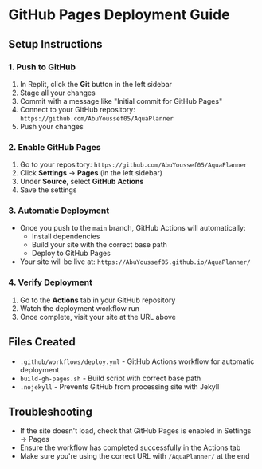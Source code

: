 # GitHub Pages Deployment Guide

## Setup Instructions

### 1. Push to GitHub
1. In Replit, click the **Git** button in the left sidebar
2. Stage all your changes
3. Commit with a message like "Initial commit for GitHub Pages"
4. Connect to your GitHub repository: `https://github.com/AbuYoussef05/AquaPlanner`
5. Push your changes

### 2. Enable GitHub Pages
1. Go to your repository: `https://github.com/AbuYoussef05/AquaPlanner`
2. Click **Settings** → **Pages** (in the left sidebar)
3. Under **Source**, select **GitHub Actions**
4. Save the settings

### 3. Automatic Deployment
- Once you push to the `main` branch, GitHub Actions will automatically:
  - Install dependencies
  - Build your site with the correct base path
  - Deploy to GitHub Pages
- Your site will be live at: `https://AbuYoussef05.github.io/AquaPlanner/`

### 4. Verify Deployment
1. Go to the **Actions** tab in your GitHub repository
2. Watch the deployment workflow run
3. Once complete, visit your site at the URL above

## Files Created
- `.github/workflows/deploy.yml` - GitHub Actions workflow for automatic deployment
- `build-gh-pages.sh` - Build script with correct base path
- `.nojekyll` - Prevents GitHub from processing site with Jekyll

## Troubleshooting
- If the site doesn't load, check that GitHub Pages is enabled in Settings → Pages
- Ensure the workflow has completed successfully in the Actions tab
- Make sure you're using the correct URL with `/AquaPlanner/` at the end
